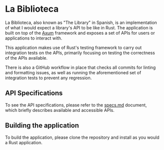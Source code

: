 # La Biblioteca

La Biblioteca, also known as "The Library" in Spanish, is an implementation of what I would expect a library's API to be like in Rust. The application is built on top of the [Axum](https://github.com/tokio-rs/axum) framework and exposes a set of APIs for users or applications to interact with.

This application makes use of Rust's testing framework to carry out integration tests on the APIs, primarily focusing on testing the correctness of the APIs available.

There is also a GitHub workflow in place that checks all commits for linting and formatting issues, as well as running the aforementioned set of integration tests to prevent any regression.

## API Specifications

To see the API specifications, please refer to the [specs.md](https://github.com/jumpcutfindo/la-biblioteca/blob/master/specs.md) document, which briefly describes available and accessible APIs.

## Building the application

To build the application, please clone the repository and install as you would a Rust application.
